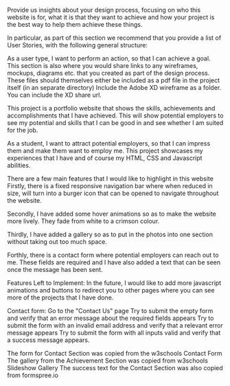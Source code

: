 
Provide us insights about your design process, focusing on who this website is for, what it is that they want to achieve and how your project is the best way to help them achieve these things.

In particular, as part of this section we recommend that you provide a list of User Stories, with the following general structure:

As a user type, I want to perform an action, so that I can achieve a goal.
This section is also where you would share links to any wireframes, mockups, diagrams etc. that you created as part of the design process. These files should themselves either be included as a pdf file in the project itself (in an separate directory) Include the Adobe XD wireframe as a folder. You can include the XD share url.

<!-- My PortFolio Website -->
This project is a portfolio website that shows the skills, achievements and accomplishments that I have achieved. This will show potential employers to see my potential and skills that I can be good in and see whether I am suited for the job.

<!-- Design Process -->
As a student, I want to attract potential employers, so that I can impress them and make them want to employ me. This project showcases my experiences that I have and of course my HTML, CSS and Javascript abilities.

<!-- Features -->
There are a few main features that I would like to highlight in this website 
Firstly, there is a fixed responsive navigation bar where when reduced in size, will turn into a burger icon that can be opened to navigate throughout the website.

Secondly, I have added some hover animations so as to make the website more lively. They fade from white to a crimson colour.

Thirdly, I have added a gallery so as to put in the photos into one section without taking out too much space.

Forthly, there is a contact form where potential employers can reach out to me. These fields are required and I have also added a text that can be seen once the message has been sent.

Features Left to Implement:
In the future, I would like to add more javascript animations and buttons to redirect you to other pages where you can see more of the projects that I have done.

<!-- Testing -->
Contact form:
    Go to the "Contact Us" page
    Try to submit the empty form and verify that an error message about the required fields appears
    Try to submit the form with an invalid email address and verify that a relevant error message appears
    Try to submit the form with all inputs valid and verify that a success message appears.

<!-- Content -->
The form for Contact Section was copied from the w3schools Contact Form
The gallery from the Achievement Section was copied from w3schools Slideshow Gallery
The success text for the Contact Section was also copied from formspree.io
